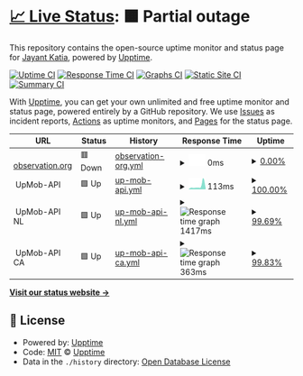 # [📈 Live Status](https://jayantkatia.github.io/site-monitor): <!--live status--> **🟧 Partial outage**

This repository contains the open-source uptime monitor and status page for [Jayant Katia](https://jayantkatia.github.io/status), powered by [Upptime](https://github.com/upptime/upptime).

[![Uptime CI](https://github.com/jayantkatia/exploring-upptime/workflows/Uptime%20CI/badge.svg)](https://github.com/jayantkatia/exploring-upptime/actions?query=workflow%3A%22Uptime+CI%22)
[![Response Time CI](https://github.com/jayantkatia/exploring-upptime/workflows/Response%20Time%20CI/badge.svg)](https://github.com/jayantkatia/exploring-upptime/actions?query=workflow%3A%22Response+Time+CI%22)
[![Graphs CI](https://github.com/jayantkatia/exploring-upptime/workflows/Graphs%20CI/badge.svg)](https://github.com/jayantkatia/exploring-upptime/actions?query=workflow%3A%22Graphs+CI%22)
[![Static Site CI](https://github.com/jayantkatia/exploring-upptime/workflows/Static%20Site%20CI/badge.svg)](https://github.com/jayantkatia/exploring-upptime/actions?query=workflow%3A%22Static+Site+CI%22)
[![Summary CI](https://github.com/jayantkatia/exploring-upptime/workflows/Summary%20CI/badge.svg)](https://github.com/jayantkatia/exploring-upptime/actions?query=workflow%3A%22Summary+CI%22)

With [Upptime](https://upptime.js.org), you can get your own unlimited and free uptime monitor and status page, powered entirely by a GitHub repository. We use [Issues](https://github.com/upptime/upptime/issues) as incident reports, [Actions](https://github.com/jayantkatia/exploring-upptime/actions) as uptime monitors, and [Pages](https://upptime.github.io/upptime) for the status page.

<!--start: status pages-->
<!-- This summary is generated by Upptime (https://github.com/upptime/upptime) -->
<!-- Do not edit this manually, your changes will be overwritten -->
<!-- prettier-ignore -->
| URL | Status | History | Response Time | Uptime |
| --- | ------ | ------- | ------------- | ------ |
| <img alt="" src="https://favicons.githubusercontent.com/observation.org" height="13"> [observation.org](https://observation.org) | 🟥 Down | [observation-org.yml](https://github.com/jayantkatia/status/commits/HEAD/history/observation-org.yml) | <details><summary><img alt="Response time graph" src="./graphs/observation-org/response-time-week.png" height="20"> 0ms</summary><br><a href="https://jayantkatia.github.io/status/history/observation-org"><img alt="Response time 718" src="https://img.shields.io/endpoint?url=https%3A%2F%2Fraw.githubusercontent.com%2Fjayantkatia%2Fstatus%2FHEAD%2Fapi%2Fobservation-org%2Fresponse-time.json"></a><br><a href="https://jayantkatia.github.io/status/history/observation-org"><img alt="24-hour response time 0" src="https://img.shields.io/endpoint?url=https%3A%2F%2Fraw.githubusercontent.com%2Fjayantkatia%2Fstatus%2FHEAD%2Fapi%2Fobservation-org%2Fresponse-time-day.json"></a><br><a href="https://jayantkatia.github.io/status/history/observation-org"><img alt="7-day response time 0" src="https://img.shields.io/endpoint?url=https%3A%2F%2Fraw.githubusercontent.com%2Fjayantkatia%2Fstatus%2FHEAD%2Fapi%2Fobservation-org%2Fresponse-time-week.json"></a><br><a href="https://jayantkatia.github.io/status/history/observation-org"><img alt="30-day response time 0" src="https://img.shields.io/endpoint?url=https%3A%2F%2Fraw.githubusercontent.com%2Fjayantkatia%2Fstatus%2FHEAD%2Fapi%2Fobservation-org%2Fresponse-time-month.json"></a><br><a href="https://jayantkatia.github.io/status/history/observation-org"><img alt="1-year response time 718" src="https://img.shields.io/endpoint?url=https%3A%2F%2Fraw.githubusercontent.com%2Fjayantkatia%2Fstatus%2FHEAD%2Fapi%2Fobservation-org%2Fresponse-time-year.json"></a></details> | <details><summary><a href="https://jayantkatia.github.io/status/history/observation-org">0.00%</a></summary><a href="https://jayantkatia.github.io/status/history/observation-org"><img alt="All-time uptime 49.49%" src="https://img.shields.io/endpoint?url=https%3A%2F%2Fraw.githubusercontent.com%2Fjayantkatia%2Fstatus%2FHEAD%2Fapi%2Fobservation-org%2Fuptime.json"></a><br><a href="https://jayantkatia.github.io/status/history/observation-org"><img alt="24-hour uptime 0.00%" src="https://img.shields.io/endpoint?url=https%3A%2F%2Fraw.githubusercontent.com%2Fjayantkatia%2Fstatus%2FHEAD%2Fapi%2Fobservation-org%2Fuptime-day.json"></a><br><a href="https://jayantkatia.github.io/status/history/observation-org"><img alt="7-day uptime 0.00%" src="https://img.shields.io/endpoint?url=https%3A%2F%2Fraw.githubusercontent.com%2Fjayantkatia%2Fstatus%2FHEAD%2Fapi%2Fobservation-org%2Fuptime-week.json"></a><br><a href="https://jayantkatia.github.io/status/history/observation-org"><img alt="30-day uptime 1.38%" src="https://img.shields.io/endpoint?url=https%3A%2F%2Fraw.githubusercontent.com%2Fjayantkatia%2Fstatus%2FHEAD%2Fapi%2Fobservation-org%2Fuptime-month.json"></a><br><a href="https://jayantkatia.github.io/status/history/observation-org"><img alt="1-year uptime 49.49%" src="https://img.shields.io/endpoint?url=https%3A%2F%2Fraw.githubusercontent.com%2Fjayantkatia%2Fstatus%2FHEAD%2Fapi%2Fobservation-org%2Fuptime-year.json"></a></details>
| <img alt="" src="https://favicons.githubusercontent.com/null" height="13"> UpMob-API | 🟩 Up | [up-mob-api.yml](https://github.com/jayantkatia/status/commits/HEAD/history/up-mob-api.yml) | <details><summary><img alt="Response time graph" src="./graphs/up-mob-api/response-time-week.png" height="20"> 113ms</summary><br><a href="https://jayantkatia.github.io/status/history/up-mob-api"><img alt="Response time 175" src="https://img.shields.io/endpoint?url=https%3A%2F%2Fraw.githubusercontent.com%2Fjayantkatia%2Fstatus%2FHEAD%2Fapi%2Fup-mob-api%2Fresponse-time.json"></a><br><a href="https://jayantkatia.github.io/status/history/up-mob-api"><img alt="24-hour response time 39" src="https://img.shields.io/endpoint?url=https%3A%2F%2Fraw.githubusercontent.com%2Fjayantkatia%2Fstatus%2FHEAD%2Fapi%2Fup-mob-api%2Fresponse-time-day.json"></a><br><a href="https://jayantkatia.github.io/status/history/up-mob-api"><img alt="7-day response time 113" src="https://img.shields.io/endpoint?url=https%3A%2F%2Fraw.githubusercontent.com%2Fjayantkatia%2Fstatus%2FHEAD%2Fapi%2Fup-mob-api%2Fresponse-time-week.json"></a><br><a href="https://jayantkatia.github.io/status/history/up-mob-api"><img alt="30-day response time 151" src="https://img.shields.io/endpoint?url=https%3A%2F%2Fraw.githubusercontent.com%2Fjayantkatia%2Fstatus%2FHEAD%2Fapi%2Fup-mob-api%2Fresponse-time-month.json"></a><br><a href="https://jayantkatia.github.io/status/history/up-mob-api"><img alt="1-year response time 175" src="https://img.shields.io/endpoint?url=https%3A%2F%2Fraw.githubusercontent.com%2Fjayantkatia%2Fstatus%2FHEAD%2Fapi%2Fup-mob-api%2Fresponse-time-year.json"></a></details> | <details><summary><a href="https://jayantkatia.github.io/status/history/up-mob-api">100.00%</a></summary><a href="https://jayantkatia.github.io/status/history/up-mob-api"><img alt="All-time uptime 100.00%" src="https://img.shields.io/endpoint?url=https%3A%2F%2Fraw.githubusercontent.com%2Fjayantkatia%2Fstatus%2FHEAD%2Fapi%2Fup-mob-api%2Fuptime.json"></a><br><a href="https://jayantkatia.github.io/status/history/up-mob-api"><img alt="24-hour uptime 100.00%" src="https://img.shields.io/endpoint?url=https%3A%2F%2Fraw.githubusercontent.com%2Fjayantkatia%2Fstatus%2FHEAD%2Fapi%2Fup-mob-api%2Fuptime-day.json"></a><br><a href="https://jayantkatia.github.io/status/history/up-mob-api"><img alt="7-day uptime 100.00%" src="https://img.shields.io/endpoint?url=https%3A%2F%2Fraw.githubusercontent.com%2Fjayantkatia%2Fstatus%2FHEAD%2Fapi%2Fup-mob-api%2Fuptime-week.json"></a><br><a href="https://jayantkatia.github.io/status/history/up-mob-api"><img alt="30-day uptime 100.00%" src="https://img.shields.io/endpoint?url=https%3A%2F%2Fraw.githubusercontent.com%2Fjayantkatia%2Fstatus%2FHEAD%2Fapi%2Fup-mob-api%2Fuptime-month.json"></a><br><a href="https://jayantkatia.github.io/status/history/up-mob-api"><img alt="1-year uptime 100.00%" src="https://img.shields.io/endpoint?url=https%3A%2F%2Fraw.githubusercontent.com%2Fjayantkatia%2Fstatus%2FHEAD%2Fapi%2Fup-mob-api%2Fuptime-year.json"></a></details>
| <img alt="" src="https://favicons.githubusercontent.com/null" height="13"> UpMob-API NL | 🟩 Up | [up-mob-api-nl.yml](https://github.com/jayantkatia/status/commits/HEAD/history/up-mob-api-nl.yml) | <details><summary><img alt="Response time graph" src="./graphs/up-mob-api-nl/response-time-week.png" height="20"> 1417ms</summary><br><a href="https://jayantkatia.github.io/status/history/up-mob-api-nl"><img alt="Response time 1993" src="https://img.shields.io/endpoint?url=https%3A%2F%2Fraw.githubusercontent.com%2Fjayantkatia%2Fstatus%2FHEAD%2Fapi%2Fup-mob-api-nl%2Fresponse-time.json"></a><br><a href="https://jayantkatia.github.io/status/history/up-mob-api-nl"><img alt="24-hour response time 1470" src="https://img.shields.io/endpoint?url=https%3A%2F%2Fraw.githubusercontent.com%2Fjayantkatia%2Fstatus%2FHEAD%2Fapi%2Fup-mob-api-nl%2Fresponse-time-day.json"></a><br><a href="https://jayantkatia.github.io/status/history/up-mob-api-nl"><img alt="7-day response time 1417" src="https://img.shields.io/endpoint?url=https%3A%2F%2Fraw.githubusercontent.com%2Fjayantkatia%2Fstatus%2FHEAD%2Fapi%2Fup-mob-api-nl%2Fresponse-time-week.json"></a><br><a href="https://jayantkatia.github.io/status/history/up-mob-api-nl"><img alt="30-day response time 1448" src="https://img.shields.io/endpoint?url=https%3A%2F%2Fraw.githubusercontent.com%2Fjayantkatia%2Fstatus%2FHEAD%2Fapi%2Fup-mob-api-nl%2Fresponse-time-month.json"></a><br><a href="https://jayantkatia.github.io/status/history/up-mob-api-nl"><img alt="1-year response time 1993" src="https://img.shields.io/endpoint?url=https%3A%2F%2Fraw.githubusercontent.com%2Fjayantkatia%2Fstatus%2FHEAD%2Fapi%2Fup-mob-api-nl%2Fresponse-time-year.json"></a></details> | <details><summary><a href="https://jayantkatia.github.io/status/history/up-mob-api-nl">99.69%</a></summary><a href="https://jayantkatia.github.io/status/history/up-mob-api-nl"><img alt="All-time uptime 99.15%" src="https://img.shields.io/endpoint?url=https%3A%2F%2Fraw.githubusercontent.com%2Fjayantkatia%2Fstatus%2FHEAD%2Fapi%2Fup-mob-api-nl%2Fuptime.json"></a><br><a href="https://jayantkatia.github.io/status/history/up-mob-api-nl"><img alt="24-hour uptime 98.89%" src="https://img.shields.io/endpoint?url=https%3A%2F%2Fraw.githubusercontent.com%2Fjayantkatia%2Fstatus%2FHEAD%2Fapi%2Fup-mob-api-nl%2Fuptime-day.json"></a><br><a href="https://jayantkatia.github.io/status/history/up-mob-api-nl"><img alt="7-day uptime 99.69%" src="https://img.shields.io/endpoint?url=https%3A%2F%2Fraw.githubusercontent.com%2Fjayantkatia%2Fstatus%2FHEAD%2Fapi%2Fup-mob-api-nl%2Fuptime-week.json"></a><br><a href="https://jayantkatia.github.io/status/history/up-mob-api-nl"><img alt="30-day uptime 99.61%" src="https://img.shields.io/endpoint?url=https%3A%2F%2Fraw.githubusercontent.com%2Fjayantkatia%2Fstatus%2FHEAD%2Fapi%2Fup-mob-api-nl%2Fuptime-month.json"></a><br><a href="https://jayantkatia.github.io/status/history/up-mob-api-nl"><img alt="1-year uptime 99.15%" src="https://img.shields.io/endpoint?url=https%3A%2F%2Fraw.githubusercontent.com%2Fjayantkatia%2Fstatus%2FHEAD%2Fapi%2Fup-mob-api-nl%2Fuptime-year.json"></a></details>
| <img alt="" src="https://favicons.githubusercontent.com/null" height="13"> UpMob-API CA | 🟩 Up | [up-mob-api-ca.yml](https://github.com/jayantkatia/status/commits/HEAD/history/up-mob-api-ca.yml) | <details><summary><img alt="Response time graph" src="./graphs/up-mob-api-ca/response-time-week.png" height="20"> 363ms</summary><br><a href="https://jayantkatia.github.io/status/history/up-mob-api-ca"><img alt="Response time 620" src="https://img.shields.io/endpoint?url=https%3A%2F%2Fraw.githubusercontent.com%2Fjayantkatia%2Fstatus%2FHEAD%2Fapi%2Fup-mob-api-ca%2Fresponse-time.json"></a><br><a href="https://jayantkatia.github.io/status/history/up-mob-api-ca"><img alt="24-hour response time 410" src="https://img.shields.io/endpoint?url=https%3A%2F%2Fraw.githubusercontent.com%2Fjayantkatia%2Fstatus%2FHEAD%2Fapi%2Fup-mob-api-ca%2Fresponse-time-day.json"></a><br><a href="https://jayantkatia.github.io/status/history/up-mob-api-ca"><img alt="7-day response time 363" src="https://img.shields.io/endpoint?url=https%3A%2F%2Fraw.githubusercontent.com%2Fjayantkatia%2Fstatus%2FHEAD%2Fapi%2Fup-mob-api-ca%2Fresponse-time-week.json"></a><br><a href="https://jayantkatia.github.io/status/history/up-mob-api-ca"><img alt="30-day response time 416" src="https://img.shields.io/endpoint?url=https%3A%2F%2Fraw.githubusercontent.com%2Fjayantkatia%2Fstatus%2FHEAD%2Fapi%2Fup-mob-api-ca%2Fresponse-time-month.json"></a><br><a href="https://jayantkatia.github.io/status/history/up-mob-api-ca"><img alt="1-year response time 620" src="https://img.shields.io/endpoint?url=https%3A%2F%2Fraw.githubusercontent.com%2Fjayantkatia%2Fstatus%2FHEAD%2Fapi%2Fup-mob-api-ca%2Fresponse-time-year.json"></a></details> | <details><summary><a href="https://jayantkatia.github.io/status/history/up-mob-api-ca">99.83%</a></summary><a href="https://jayantkatia.github.io/status/history/up-mob-api-ca"><img alt="All-time uptime 99.78%" src="https://img.shields.io/endpoint?url=https%3A%2F%2Fraw.githubusercontent.com%2Fjayantkatia%2Fstatus%2FHEAD%2Fapi%2Fup-mob-api-ca%2Fuptime.json"></a><br><a href="https://jayantkatia.github.io/status/history/up-mob-api-ca"><img alt="24-hour uptime 98.83%" src="https://img.shields.io/endpoint?url=https%3A%2F%2Fraw.githubusercontent.com%2Fjayantkatia%2Fstatus%2FHEAD%2Fapi%2Fup-mob-api-ca%2Fuptime-day.json"></a><br><a href="https://jayantkatia.github.io/status/history/up-mob-api-ca"><img alt="7-day uptime 99.83%" src="https://img.shields.io/endpoint?url=https%3A%2F%2Fraw.githubusercontent.com%2Fjayantkatia%2Fstatus%2FHEAD%2Fapi%2Fup-mob-api-ca%2Fuptime-week.json"></a><br><a href="https://jayantkatia.github.io/status/history/up-mob-api-ca"><img alt="30-day uptime 99.69%" src="https://img.shields.io/endpoint?url=https%3A%2F%2Fraw.githubusercontent.com%2Fjayantkatia%2Fstatus%2FHEAD%2Fapi%2Fup-mob-api-ca%2Fuptime-month.json"></a><br><a href="https://jayantkatia.github.io/status/history/up-mob-api-ca"><img alt="1-year uptime 99.78%" src="https://img.shields.io/endpoint?url=https%3A%2F%2Fraw.githubusercontent.com%2Fjayantkatia%2Fstatus%2FHEAD%2Fapi%2Fup-mob-api-ca%2Fuptime-year.json"></a></details>

<!--end: status pages-->

[**Visit our status website →**](https://upptime.github.io/upptime)

## 📄 License

- Powered by: [Upptime](https://github.com/upptime/upptime)
- Code: [MIT](./LICENSE) © [Upptime](https://upptime.js.org)
- Data in the `./history` directory: [Open Database License](https://opendatacommons.org/licenses/odbl/1-0/)
